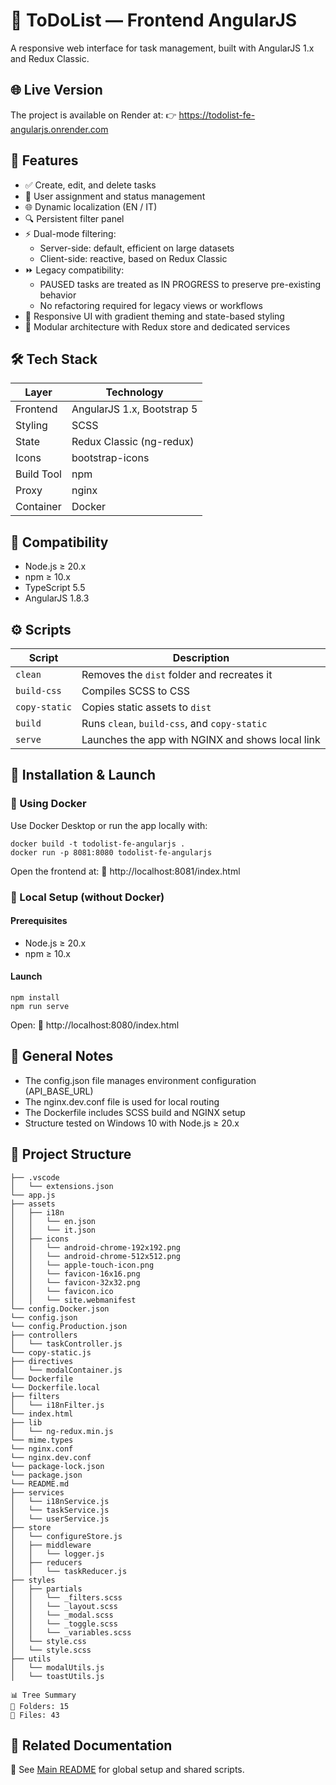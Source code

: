 # 🧾 ToDoList — Frontend AngularJS

A responsive web interface for task management, built with AngularJS 1.x and Redux Classic.

## 🌐 Live Version

The project is available on Render at: 👉 https://todolist-fe-angularjs.onrender.com

## 🧩 Features

- ✅ Create, edit, and delete tasks
- 👥 User assignment and status management
- 🌐 Dynamic localization (EN / IT)
- 🔍 Persistent filter panel
- ⚡ Dual-mode filtering:
  - Server-side: default, efficient on large datasets
  - Client-side: reactive, based on Redux Classic
- ⏩ Legacy compatibility:
  - PAUSED tasks are treated as IN PROGRESS to preserve pre-existing behavior
  - No refactoring required for legacy views or workflows
- 🎨 Responsive UI with gradient theming and state-based styling
- 🧠 Modular architecture with Redux store and dedicated services

## 🛠 Tech Stack

| Layer      | Technology                 |
| ---------- | -------------------------- |
| Frontend   | AngularJS 1.x, Bootstrap 5 |
| Styling    | SCSS                       |
| State      | Redux Classic (ng-redux)   |
| Icons      | bootstrap-icons            |
| Build Tool | npm                        |
| Proxy      | nginx                      |
| Container  | Docker                     |

## 🧪 Compatibility

- Node.js ≥ 20.x
- npm ≥ 10.x
- TypeScript 5.5
- AngularJS 1.8.3

## ⚙️ Scripts

| Script        | Description                                      |
| ------------- | ------------------------------------------------ |
| `clean`       | Removes the `dist` folder and recreates it       |
| `build-css`   | Compiles SCSS to CSS                             |
| `copy-static` | Copies static assets to `dist`                   |
| `build`       | Runs `clean`, `build-css`, and `copy-static`     |
| `serve`       | Launches the app with NGINX and shows local link |

<a name="installation-and-launch"></a>

## 🚀 Installation & Launch

### 🐳 Using Docker

Use Docker Desktop or run the app locally with:

```
docker build -t todolist-fe-angularjs .
docker run -p 8081:8080 todolist-fe-angularjs
```

Open the frontend at: 📍 http://localhost:8081/index.html

### 🧪 Local Setup (without Docker)

#### Prerequisites

- Node.js ≥ 20.x
- npm ≥ 10.x

#### Launch

```
npm install
npm run serve
```

Open: 📍 http://localhost:8080/index.html

## 🧾 General Notes

- The config.json file manages environment configuration (API_BASE_URL)
- The nginx.dev.conf file is used for local routing
- The Dockerfile includes SCSS build and NGINX setup
- Structure tested on Windows 10 with Node.js ≥ 20.x

## 📁 Project Structure

```
├── .vscode
│   └── extensions.json
└── app.js
├── assets
│   ├── i18n
│   │   └── en.json
│   │   └── it.json
│   ├── icons
│   │   └── android-chrome-192x192.png
│   │   └── android-chrome-512x512.png
│   │   └── apple-touch-icon.png
│   │   └── favicon-16x16.png
│   │   └── favicon-32x32.png
│   │   └── favicon.ico
│   │   └── site.webmanifest
└── config.Docker.json
└── config.json
└── config.Production.json
├── controllers
│   └── taskController.js
└── copy-static.js
├── directives
│   └── modalContainer.js
└── Dockerfile
└── Dockerfile.local
├── filters
│   └── i18nFilter.js
└── index.html
├── lib
│   └── ng-redux.min.js
└── mime.types
└── nginx.conf
└── nginx.dev.conf
└── package-lock.json
└── package.json
└── README.md
├── services
│   └── i18nService.js
│   └── taskService.js
│   └── userService.js
├── store
│   └── configureStore.js
│   ├── middleware
│   │   └── logger.js
│   ├── reducers
│   │   └── taskReducer.js
├── styles
│   ├── partials
│   │   └── _filters.scss
│   │   └── _layout.scss
│   │   └── _modal.scss
│   │   └── _toggle.scss
│   │   └── _variables.scss
│   └── style.css
│   └── style.scss
├── utils
│   └── modalUtils.js
│   └── toastUtils.js

📊 Tree Summary
📁 Folders: 15
📄 Files: 43
```

## 🔗 Related Documentation

📖 See [Main README](../README.md) for global setup and shared scripts.
